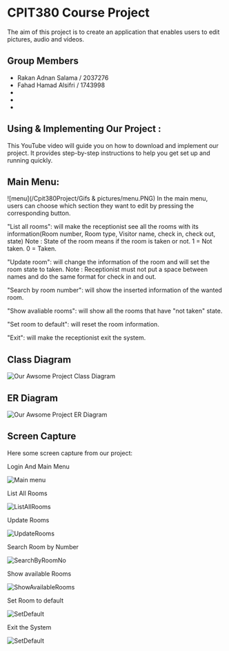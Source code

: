 # CPIT380 Course Project
The aim of this project is to create an application that enables users to edit pictures, audio and videos.
## Group Members
- Rakan Adnan Salama  / 2037276
- Fahad Hamad Alsifri / 1743998
- 
-
-
## Using & Implementing Our Project :
This YouTube video will guide you on how to download and implement our project. It provides step-by-step instructions to help you get set up and running quickly.


## Main Menu:
![menu](/Cpit380Project/Gifs & pictures/menu.PNG)
In the main menu, users can choose which section they want to edit by pressing the corresponding button.


"List all rooms": 
will make the receptionist see all the rooms with its information(Room number, Room type, Visitor name, check in, check out, state)
Note : State of the room means if the room is taken or not. 
1 = Not taken.
0 = Taken.

"Update room": will change the information of the room and will set the room state to taken. 
Note : Receptionist must not put a space between names and do the same format for check in and out.

"Search by room number": will show the inserted information of the wanted room. 

"Show avaliable rooms": will show all the rooms that have "not taken" state.

"Set room to default": will reset the room information.

"Exit": will make the receptionist exit the system.

## Class Diagram


![Our Awsome Project Class Diagram](/images/CLASSD305.png)

## ER Diagram


![Our Awsome Project ER Diagram](/images/ERdiagram305.png)


## Screen Capture
Here some screen capture from our project:

Login And Main Menu

![Main menu](/images/LoginAndMenu.png)

List All Rooms

![ListAllRooms](/images/ListAllRooms.png)

Update Rooms

![UpdateRooms](/images/UpdateRooms.png)

Search Room by Number

![SearchByRoomNo](/images/SearchByRoomNumber.png)

Show available Rooms

![ShowAvailableRooms](/images/ShowAvaroom.png)

Set Room to default

![SetDefault](/images/SetDefault.png)

Exit the System

![SetDefault](/images/exit305.png)
